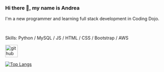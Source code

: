 ### Hi there 👋, my name is Andrea

I'm a new programmer and learning full stack development in Coding Dojo.

<br/>

Skills: Python / MySQL / JS / HTML / CSS / Bootstrap / AWS



[<img src='https://cdn.jsdelivr.net/npm/simple-icons@3.0.1/icons/github.svg' alt='github' height='40'>](https://github.com/andreachou)  

[![Top Langs](https://github-readme-stats.vercel.app/api/top-langs/?username=andreachou)](https://github.com/anuraghazra/github-readme-stats)

